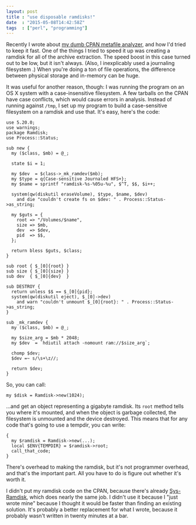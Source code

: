 ```yaml
---
layout: post
title : "use disposable ramdisks!"
date  : "2015-05-08T14:42:58Z"
tags  : ["perl", "programming"]
---
```

Recently I wrote about [my dumb CPAN metafile
analyzer](http://rjbs.manxome.org/rubric/entry/2079), and how I'd tried to keep
it fast.  One of the things I tried to speed it up was creating a ramdisk for
all of the archive extraction.  The speed boost in this case turned out to be
low, but it isn't always.  (Also, I inexplicably used a journaling filesystem
.)  When you're doing a ton of file operations, the difference between physical
storage and in-memory can be huge.

It was useful for another reason, though: I was running the program on an OS X
system with a case-insensitive filesystem.  A few tarballs on the CPAN have
case conflicts, which would cause errors in analysis.  Instead of running
against `/tmp`, I set up my program to build a case-sensitive filesystem on a
ramdisk and use that.  It's easy, here's the code:

    use 5.20.0;
    use warnings;
    package Ramdisk;
    use Process::Status;

    sub new {
      my ($class, $mb) = @_;

      state $i = 1;

      my $dev  = $class->_mk_ramdev($mb);
      my $type = q{Case-sensitive Journaled HFS+};
      my $name = sprintf "ramdisk-%s-%05u-%u", $^T, $$, $i++;

      system(qw(diskutil eraseVolume), $type, $name, $dev)
        and die "couldn't create fs on $dev: " . Process::Status->as_string;

      my $guts = {
        root => "/Volumes/$name",
        size => $mb,
        dev  => $dev,
        pid  => $$,
      };

      return bless $guts, $class;
    }

    sub root { $_[0]{root} }
    sub size { $_[0]{size} }
    sub dev  { $_[0]{dev}  }

    sub DESTROY {
      return unless $$ == $_[0]{pid};
      system(qw(diskutil eject), $_[0]->dev)
        and warn "couldn't unmount $_[0]{root}: " . Process::Status->as_string;
    }

    sub _mk_ramdev {
      my ($class, $mb) = @_;

      my $size_arg = $mb * 2048;
      my $dev  = `hdiutil attach -nomount ram://$size_arg`;

      chomp $dev;
      $dev =~ s/\s+\z//;

      return $dev;
    }

So, you can call:

    my $disk = Ramdisk->new(1024);

…and get an object representing a gigabyte ramdisk.  Its `root` method tells
you where it's mounted, and when the object is garbage collected, the
filesystem is unmounted and the device destroyed.  This means that for any code
that's going to use a tempdir, you can write:

    {
      my $ramdisk = Ramdisk->new(...);
      local $ENV{TEMPDIR} = $ramdisk->root;
      call_that_code;
    }

There's overhead to making the ramdisk, but it's not programmer overhead, and
that's the important part.  All you have to do is figure out whether it's worth
it.

I didn't put my ramdisk code on the CPAN, because there's already
[Sys-Ramdisk](https://metacpan.org/release/Sys-Ramdisk), which does nearly the
same job.  I didn't use it because I "just wrote mine" because I thought it
would be faster than finding an existing solution.  It's probably a better
replacement for what I wrote, because it probably wasn't written in twenty
minutes at a bar.

